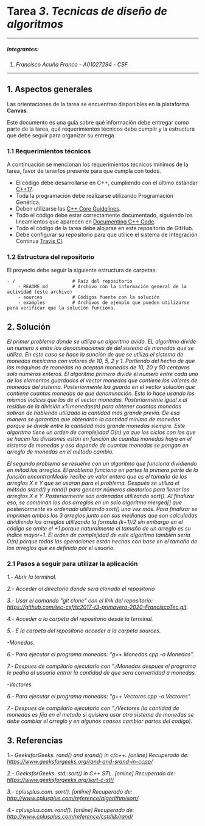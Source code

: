 # Tarea *3*. *Tecnicas de diseño de algoritmos*

---

##### Integrantes:
1. *Francisco Acuña Franco* - *A01027294* - *CSF*


---
## 1. Aspectos generales

Las orientaciones de la tarea se encuentran disponibles en la plataforma **Canvas**.

Este documento es una guía sobre qué información debe entregar como parte de la tarea, qué requerimientos técnicos debe cumplir y la estructura que debe seguir para organizar su entrega.


### 1.1 Requerimientos técnicos

A continuación se mencionan los requerimientos técnicos mínimos de la tarea, favor de tenerlos presente para que cumpla con todos.

* El código debe desarrollarse en C++, cumpliendo con el último estándar [C++17](https://isocpp.org/std/the-standard).
* Toda la programación debe realizarse utilizando Programación Genérica.
* Deben utilizarse las [C++ Core Guidelines](https://github.com/isocpp/CppCoreGuidelines/blob/master/CppCoreGuidelines.md).
* Todo el código debe estar correctamente documentado, siguiendo los lineamientos que aparecen en [Documenting C++ Code](https://developer.lsst.io/cpp/api-docs.html).
* Todo el código de la tarea debe alojarse en este repositorio de GitHub.
* Debe configurar su repositorio para que utilice el sistema de Integración Continua [Travis CI](https://travis-ci.org/).

### 1.2 Estructura del repositorio

El proyecto debe seguir la siguiente estructura de carpetas:
```
- / 			        # Raíz del repositorio
    - README.md			# Archivo con la información general de la actividad (este archivo)
    - sources  			# Códigos fuente con la solución
    - examples			# Archivos de ejemplo que pueden utilizarse para verificar que la solución funciona.
```

## 2. Solución

*El primer problema donde se utiliza un algoritmo ávido. EL algoritmo divide un numero x entre las denominaciones de del sistema de monedas que se utiliza. En este caso se hace la sunción de que se utiliza el sistema de monedas mexicano con valores de 10, 5, 2 y 1. Partiendo del hecho de que las máquinas de monedas no aceptan monedas de 10, 20 y 50 centavos solo números enteros. El algoritmo primero divide el numero entre cada uno de los elementos guardados el vector monedas que contiene los valores de monedas del sistema. Posteriormente los guarda en el vector solución que contiene cuantas monedas de que denominación. Esto lo hace usando los mismos índices que los de el vector monedas. Posteriormente igual x al residuo de la división x%monedas(n) para obtener cuantas monedas sobran de habiendo utilizado la cantidad más grande previa. De esa manera se garantiza que obtendrán la cantidad mínima de monedas porque se divide entre la cantidad más grande monedas siempre. Este algoritmo tiene un orden de complejidad O(n) ya que los ciclos con los que se hacen las divisiones están en función de cuantas monedas haya en el sistema de monedas y eso depende de cuantas monedas se pongan en arreglo de monedas en el método cambio.*

*El segundo problema se resuelve con un algoritmo que funciona dividiendo en mitad los arreglos. El problema funciona en partes la primera parte de la función encontrarMedio ´recibe un valor entero que es el tamaño de los arreglos X e Y que se usaran para el problema. Después se utiliza el método srand() y rand() para generar números aleatorios para llenar los arreglos X e Y. Posteriormente son ordenados utilizando sort(). Al finalizar eso, se combinan los dos arreglos en un solo algoritmo merged[] que posteriormente es ordenado utilizando sort() una vez más. Para finalizar se imprimen ambos los 3 arreglos junto con sus medianas que son calculadas dividiendo los arreglos utilizando la formula (k+1)/2 sin embargo en el código se omite el +1 porque naturalmente el tamaño de un arreglo es su índice mayor+1. El orden de complejidad de este algoritmo también seria O(n) porque todas las operaciones están hechas con base en el tamaño de los arreglos que es definido por el usuario.*

### 2.1 Pasos a seguir para utilizar la aplicación

*1.- Abrir la terminal.*

*2.- Acceder al directorio donde sera clonado el repositorio*

*3.- Usar el comando "git clone" con el link del repositorio: https://github.com/tec-csf/tc2017-t3-primavera-2020-FranciscoTec.git.*

*4.- Acceder a la carpeta del repositorio desde la terminal.*

*5.- E la carpeta del repositorio acceder a la carpeta sources.*

*-Monedas.*

*6.- Para ejecutar el programa monedas: "g++ Monedas.cpp -o Monedas".*

*7.- Despues de compilarlo ejecutarlo con "./Monedas despues el programa le pedira al usuario entrar la cantidad de que sera convertidad a monedas.*

*-Vectores.*

*6.- Para ejecutar el programa monedas: "g++ Vectores.cpp -o Vectores".*

*7.- Despues de compilarlo ejecutarlo con "./Vectores (la cantidad de monedas es fija en el metodo si quisiera usar otro sistema de monedas se debe cambiar el arreglo y en algunos caasos cambiar partes del codigo).*


## 3. Referencias

*1.- GeeksforGeeks. rand() and srand() in c/c++. [online] Recuperado de: https://www.geeksforgeeks.org/rand-and-srand-in-ccpp/*

*2.- GeeksforGeeks. std::sort() in C++ STL. [online] Recuperado de: https://www.geeksforgeeks.org/sort-c-stl/*

*3.- cplusplus.com. sort(). [online] Recuperado de: http://www.cplusplus.com/reference/algorithm/sort/*

*4.- cplusplus.com. rand(). [online] Recuperado de: http://www.cplusplus.com/reference/cstdlib/rand/*


